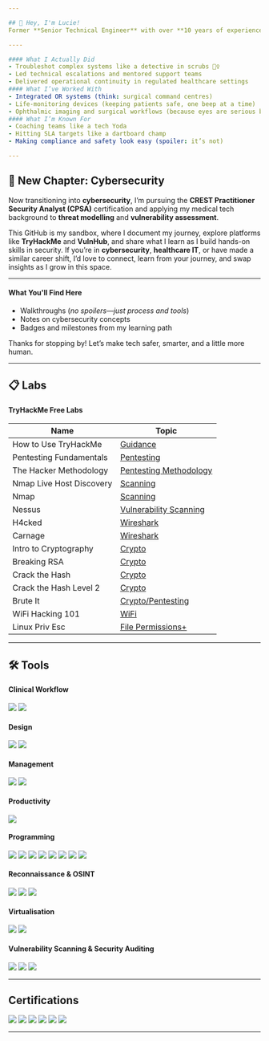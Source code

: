 ```yaml
---

## 👋 Hey, I'm Lucie!
Former **Senior Technical Engineer** with over **10 years of experience** in the **medical devices sector**, where I kept high-stakes clinical tech, from **theatre equipment** to **ICU monitors** to **ophthalmic surgical systems**, running like clockwork in environments where failure isn’t an option.

----

#### What I Actually Did
- Troubleshot complex systems like a detective in scrubs 🕵️‍♀️  
- Led technical escalations and mentored support teams  
- Delivered operational continuity in regulated healthcare settings  
#### What I’ve Worked With
- Integrated OR systems (think: surgical command centres)  
- Life-monitoring devices (keeping patients safe, one beep at a time)  
- Ophthalmic imaging and surgical workflows (because eyes are serious business)  
#### What I’m Known For
- Coaching teams like a tech Yoda  
- Hitting SLA targets like a dartboard champ  
- Making compliance and safety look easy (spoiler: it’s not)

---
```


## 🔐 New Chapter: Cybersecurity
Now transitioning into **cybersecurity**, I’m pursuing the **CREST Practitioner Security Analyst (CPSA)** certification and applying my medical tech background to **threat modelling** and **vulnerability assessment**.

This GitHub is my sandbox, where I document my journey, explore platforms like **TryHackMe** and **VulnHub**, and share what I learn as I build hands-on skills in security.
If you’re in **cybersecurity**, **healthcare IT**, or have made a similar career shift, I’d love to connect, learn from your journey, and swap insights as I grow in this space.

---

#### What You'll Find Here
- Walkthroughs (_no spoilers—just process and tools_)  
- Notes on cybersecurity concepts 
- Badges and milestones from my learning path  

Thanks for stopping by! Let’s make tech safer, smarter, and a little more human.

---

## 📋 Labs
#### TryHackMe Free Labs

| Name                         | Topic                                                                 |
|-----------------------------|------------------------------------------------------------------------|
| How to Use TryHackMe        | <a href="https://tryhackme.com/r/room/howtousetryhackme">Guidance</a> |
| Pentesting Fundamentals     | <a href="https://tryhackme.com/r/room/pentestingfundamentals">Pentesting</a> |
| The Hacker Methodology      | <a href="https://tryhackme.com/r/room/hackermethodology">Pentesting Methodology</a> |
| Nmap Live Host Discovery    | <a href="https://tryhackme.com/r/room/nmap01">Scanning</a>             |
| Nmap                        | <a href="https://tryhackme.com/r/room/furthernmap">Scanning</a>        |
| Nessus                      | <a href="https://tryhackme.com/r/room/rpnessusredux">Vulnerability Scanning</a> |
| H4cked                      | <a href="https://tryhackme.com/r/room/h4cked">Wireshark</a>            |
| Carnage                     | <a href="https://tryhackme.com/r/room/c2carnage">Wireshark</a>         |
| Intro to Cryptography       | <a href="https://tryhackme.com/r/room/cryptographyintro">Crypto</a>   |
| Breaking RSA                | <a href="https://tryhackme.com/r/room/breakrsa">Crypto</a>             |
| Crack the Hash              | <a href="https://tryhackme.com/r/room/crackthehash">Crypto</a>         |
| Crack the Hash Level 2      | <a href="https://tryhackme.com/r/room/crackthehashlevel2">Crypto</a>   |
| Brute It                    | <a href="https://tryhackme.com/r/room/bruteit">Crypto/Pentesting</a>   |
| WiFi Hacking 101            | <a href="https://tryhackme.com/r/room/wifihacking101">WiFi</a>         |
| Linux Priv Esc              | <a href="https://tryhackme.com/r/room/linprivesc">File Permissions+</a> |

---

## 🛠️ Tools

#### Clinical Workflow
<div>
  <img src="https://img.shields.io/badge/-Epic%20EHR-005DAA?style=for-the-badge&logo=epicgames&logoColor=white" />
  <img src="https://img.shields.io/badge/-Zeiss%20FORUM-0072C6?style=for-the-badge" />
</div>

#### Design
<div>
  <img src="https://img.shields.io/badge/-AutoCAD-E40000?style=for-the-badge&logo=autodesk&logoColor=white" />
  <img src="https://img.shields.io/badge/-Fusion%20360-F29305?style=for-the-badge&logo=autodesk&logoColor=white" />
</div>

#### Management
<div>
  <img src="https://img.shields.io/badge/-CRM%20Database%20Management-4C9ED9?style=for-the-badge&logo=microsoftaccess&logoColor=white" />
  <img src="https://img.shields.io/badge/-e--Quip%20Asset%20Management-6A737B?style=for-the-badge" />
</div>

#### Productivity
<div>
  <img src="https://img.shields.io/badge/-Microsoft%20Office-D83B01?style=for-the-badge&logo=microsoftoffice&logoColor=white" />
</div>

#### Programming
<div>
  <img src="https://img.shields.io/badge/-Assembly-6A737B?style=for-the-badge" />
  <img src="https://img.shields.io/badge/-C-00599C?style=for-the-badge&logo=c&logoColor=white" />
  <img src="https://img.shields.io/badge/-FPGA%20Electronics-6A737B?style=for-the-badge" />
  <img src="https://img.shields.io/badge/-GitHub-181717?style=for-the-badge&logo=github&logoColor=white" />
  <img src="https://img.shields.io/badge/-HTML%2FCSS-E34F26?style=for-the-badge&logo=html5&logoColor=white" />
  <img src="https://img.shields.io/badge/-Matlab-0076A8?style=for-the-badge&logo=mathworks&logoColor=white" />
  <img src="https://img.shields.io/badge/-Pspice-6A737B?style=for-the-badge" />
  <img src="https://img.shields.io/badge/-Python-3776AB?style=for-the-badge&logo=python&logoColor=white" />
</div>

#### Reconnaissance & OSINT
<div>
  <img src="https://img.shields.io/badge/-Metasploit-507C94?style=for-the-badge&logo=metasploit&logoColor=white" />
  <img src="https://img.shields.io/badge/-Nmap-4F5D95?style=for-the-badge&logo=nmap&logoColor=white" />
  <img src="https://img.shields.io/badge/-Wireshark-1679A7?style=for-the-badge&logo=wireshark&logoColor=white" />
</div>

#### Virtualisation
<div>
  <img src="https://img.shields.io/badge/-Hyper--V-0078D7?style=for-the-badge&logo=microsoft&logoColor=white" />
  <img src="https://img.shields.io/badge/-VirtualBox-183A61?style=for-the-badge&logo=virtualbox&logoColor=white" />
</div>

#### Vulnerability Scanning & Security Auditing
<div>
  <img src="https://img.shields.io/badge/-Burp%20Suite-FF6600?style=for-the-badge&logo=burpsuite&logoColor=white" />
  <img src="https://img.shields.io/badge/-John%20the%20Ripper-6A737B?style=for-the-badge&logo=johntheripper&logoColor=white" />
  <img src="https://img.shields.io/badge/-Nessus-00B2A9?style=for-the-badge&logo=tenable&logoColor=white" />
</div>

---

## Certifications
<div>
  <img src="https://img.shields.io/badge/-CompTIA%20Security%2B%20ce%20Certification-EA3E3E?style=for-the-badge&logo=comptia&logoColor=white" />
  <img src="https://img.shields.io/badge/-Project%20Management%20Foundations%3A%20Integration-00796B?style=for-the-badge&logo=projectlibre&logoColor=white" />
  <img src="https://img.shields.io/badge/-Managing%20Project%20Stakeholders-4E6E81?style=for-the-badge&logo=projectlibre&logoColor=white" />
  <img src="https://img.shields.io/badge/-CompTIA%20A%2B%20ce%20Certification-EE6C00?style=for-the-badge&logo=comptia&logoColor=white" />
  <img src="https://img.shields.io/badge/-NHS%20Leadership%20Academy%20Award%20in%20Healthcare%20Leadership%20Foundations-005EB8?style=for-the-badge&logo=nhs&logoColor=white" />
  <img src="https://img.shields.io/badge/-BEng%20General%20Engineering-3E8EDE?style=for-the-badge&logo=academia&logoColor=white" />
</div>

---
